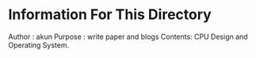 # Information For This Directory 
Author  : akun
Purpose : write paper and blogs
Contents: CPU Design and Operating System.



